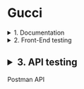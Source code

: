 # Gucci
<details><summary>1. Documentation</summary>
-Test Plan
-Test Cases
-Traceability Matrix
</details>

<details><summary>2. Front-End testing</summary>
spoiler content
</details>

## <details><summary>3. API testing</summary>
  Postman API
  </details>
